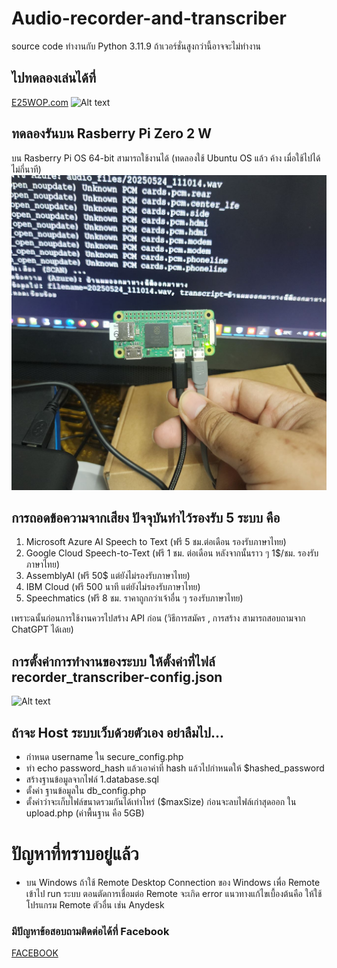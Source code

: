 # Audio-recorder-and-transcriber
source code ทำงานกับ Python 3.11.9 ถ้าเวอร์ชั่นสูงกว่านี้อาจจะไม่ทำงาน


## ไปทดลองเล่นได้ที่
[E25WOP.com](https://e25wop.com/ham_radio_recorder_transcriber/)
![Alt text](Audio-recorder-and-transcriber-web.png?raw=true)

## ทดลองรันบน Rasberry Pi Zero 2 W
บน Rasberry Pi OS 64-bit สามารถใช้งานได้
(ทดลองใช้ Ubuntu OS แล้ว ค้าง เมื่อใช้ไปได้ไม่กี่นาที)
![Alt text](rasberry_pi_zero_2_w.jpg?raw=true)

## การถอดข้อความจากเสียง ปัจจุบันทำไว้รองรับ 5 ระบบ คือ
1. Microsoft Azure AI Speech to Text (ฟรี 5 ชม.ต่อเดือน รองรับภาษาไทย)
2. Google Cloud Speech-to-Text (ฟรี 1 ชม. ต่อเดือน หลังจากนั้นราว ๆ 1$/ชม. รองรับภาษาไทย)
3. AssemblyAI (ฟรี 50$ แต่ยังไม่รองรับภาษาไทย)
4. IBM Cloud (ฟรี 500 นาที แต่ยังไม่รองรับภาษาไทย)
5. Speechmatics (ฟรี 8 ชม. ราคาถูกกว่าเจ้าอื่น ๆ รองรับภาษาไทย)

เพราะฉนั้นก่อนการใช้งานควรไปสร้าง API ก่อน (วิธีการสมัคร , การสร้าง สามารถสอบถามจาก ChatGPT ได้เลย)


## การตั้งค่าการทำงานของระบบ ให้ตั้งค่าที่ไฟล์ recorder_transcriber-config.json
![Alt text](recorder_transcriber-config.json.png?raw=true)


## ถ้าจะ Host ระบบเว็บด้วยตัวเอง อย่าลืมไป...
- กำหนด username ใน secure_config.php
- ทำ echo password_hash แล้วเอาค่าที่ hash แล้วไปกำหนดให้ $hashed_password
- สร้างฐานข้อมูลจากไฟล์ 1.database.sql
- ตั้งค่า ฐานข้อมูลใน db_config.php
- ตั้งค่าว่าจะเก็บไฟล์ขนาดรวมกันได้เท่าไหร่  ($maxSize) ก่อนจะลบไฟล์เก่าสุดออก ใน upload.php (ค่าพื้นฐาน คือ 5GB)


# ปัญหาที่ทราบอยู่แล้ว
- บน Windows ถ้าใช้ Remote Desktop Connection ของ Windows เพื่อ Remote เข้าไป run ระบบ
ตอนตัดการเชื่อมต่อ Remote จะเกิด error แนวทางแก้ไขเบื้องต้นคือ ให้ใช้โปรแกรม Remote ตัวอื่น เช่น Anydesk


### มีปัญหาข้อสอบถามติดต่อได้ที่ Facebook
[FACEBOOK](https://www.facebook.com/superogira)
